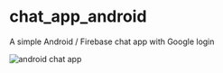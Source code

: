 # chat_app_android
A simple Android / Firebase chat app with Google login

![android chat app](https://www.codeblog.rs/github_pics/android_chat_app.png)

